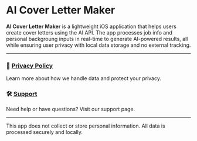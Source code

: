 # AI Cover Letter Maker

**AI Cover Letter Maker** is a lightweight iOS application that helps users create cover letters using the AI API. The app processes job info and personal backgroung inputs in real-time to generate AI-powered results, all while ensuring user privacy with local data storage and no external tracking.

---

### 📄 [Privacy Policy](https://wendy7756.github.io/AI-Cover-Letter-Maker/PrivacyPolicy.html)

Learn more about how we handle data and protect your privacy.

### 🛠️ [Support](https://wendy7756.github.io/AI-Cover-Letter-Maker/Support.html)

Need help or have questions? Visit our support page.

---

This app does not collect or store personal information. All data is processed securely and locally.
